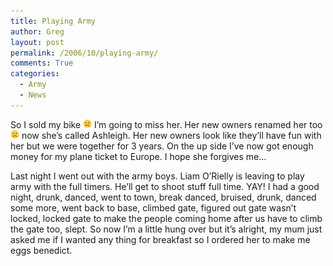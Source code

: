 ```yaml
---
title: Playing Army
author: Greg
layout: post
permalink: /2006/10/playing-army/
comments: True
categories:
  - Army
  - News
---
```

So I sold my bike <img src="/wp-content/smilies/frownie.png" alt=":(" class="wp-smiley" style="height: 1em; max-height: 1em;" /> I’m going to miss her. Her new owners renamed her too <img src="/wp-content/smilies/frownie.png" alt=":(" class="wp-smiley" style="height: 1em; max-height: 1em;" /> now she’s called Ashleigh. Her new owners look like they’ll have fun with her but we were together for 3 years. On the up side I’ve now got enough money for my plane ticket to Europe. I hope she forgives me…

Last night I went out with the army boys. Liam O&#8217;Rielly is leaving to play army with the full timers. He’ll get to shoot stuff full time. YAY! I had a good night, drunk, danced, went to town, break danced, bruised, drunk, danced some more, went back to base, climbed gate, figured out gate wasn’t locked, locked gate to make the people coming home after us have to climb the gate too, slept. So now I’m a little hung over but it’s alright, my mum just asked me if I wanted any thing for breakfast so I ordered her to make me eggs benedict.